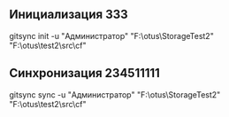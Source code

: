 ## Инициализация 333

gitsync init -u "Администратор" "F:\otus\StorageTest2" "F:\otus\test2\src\cf"

## Синхронизация 234511111

gitsync sync -u "Администратор" "F:\otus\StorageTest2" "F:\otus\test2\src\cf"